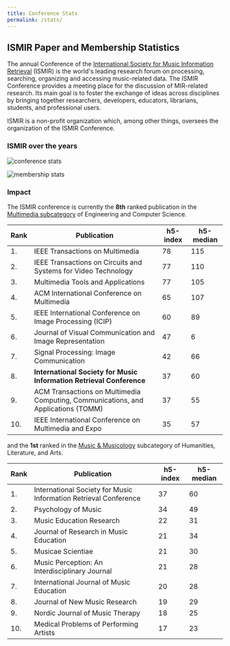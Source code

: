 ```yaml
---
title: Conference Stats
permalink: /stats/
---
```


## ISMIR Paper and Membership Statistics

The annual Conference of the [International Society for Music Information Retrieval](http://{{site.domain}})
(ISMIR) is the world's leading research forum on processing, searching, organizing
and accessing music-related data. The ISMIR Conference provides a meeting place for
the discussion of MIR-related research. Its main goal is to foster the exchange of
ideas across disciplines by bringing together researchers, developers, educators,
librarians, students, and professional users.

ISMIR is a non-profit organization which, among other things, oversees the organization
of the ISMIR Conference.

### ISMIR over the years

![conference stats]({{site.base_url}}/images/conference_stats.png)

![membership stats]({{site.base_url}}/images/membership_stats.png)

### Impact

The ISMIR conference is currently the **8th** ranked publication in the [Multimedia
subcategory](https://scholar.google.com/citations?view_op=top_venues&hl=en&vq=eng_multimedia)
of Engineering and Computer Science.

|Rank | Publication | h5-index | h5-median |
|-----|-------------|----------|-----------|
|1.|	IEEE Transactions on Multimedia|	78|	115|
|2.|	IEEE Transactions on Circuits and Systems for Video Technology|	77|	110|
|3.|	Multimedia Tools and Applications|	77|	105|
|4.|	ACM International Conference on Multimedia|	65|	107|
|5.|	IEEE International Conference on Image Processing (ICIP)|	60|	89|
|6.|	Journal of Visual Communication and Image Representation|	47|	6|4
|7.|	Signal Processing: Image Communication|	42|	66|
|8.|	**International Society for Music Information Retrieval Conference**|	37|	60|
|9.|	ACM Transactions on Multimedia Computing, Communications, and Applications (TOMM)|	37|	55|
|10.|	IEEE International Conference on Multimedia and Expo|	35|	57|

and the **1st** ranked in the [Music & Musicology](https://scholar.google.com/citations?view_op=top_venues&hl=en&vq=hum_musicmusicology)
subcategory of Humanities, Literature, and Arts.

|Rank | Publication | h5-index | h5-median |
|-----|-------------|----------|-----------|
|1.|	International Society for Music Information Retrieval Conference|	37|60|
|2.|	Psychology of Music|	34	|49|
|3.|	Music Education Research|	22	|31|
|4.|	Journal of Research in Music Education|	21	|34|
|5.|	Musicae Scientiae|	21	|30|
|6.|	Music Perception: An Interdisciplinary Journal|	21|	28|
|7.|	International Journal of Music Education|	20|	28|
|8.|	Journal of New Music Research	|19|	29|
|9.|	Nordic Journal of Music Therapy	|18|	25|
|10.|	Medical Problems of Performing Artists|	17|	23|
